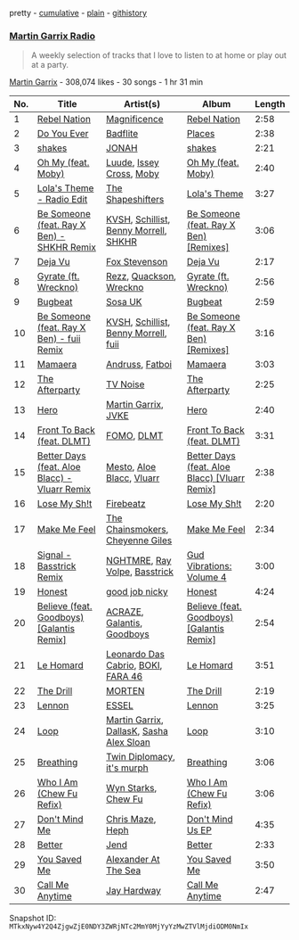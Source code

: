 pretty - [cumulative](/playlists/cumulative/1boYpG5G2QkmQ7FRi2dRc1.md) - [plain](/playlists/plain/1boYpG5G2QkmQ7FRi2dRc1) - [githistory](https://github.githistory.xyz/mackorone/spotify-playlist-archive/blob/main/playlists/plain/1boYpG5G2QkmQ7FRi2dRc1)

### [Martin Garrix Radio](https://open.spotify.com/playlist/1boYpG5G2QkmQ7FRi2dRc1)

> A weekly selection of tracks that I love to listen to at home or play out at a party.

[Martin Garrix](https://open.spotify.com/user/martingarrix) - 308,074 likes - 30 songs - 1 hr 31 min

| No. | Title | Artist(s) | Album | Length |
|---|---|---|---|---|
| 1 | [Rebel Nation](https://open.spotify.com/track/0Mr9ey5xKErurB188htioy) | [Magnificence](https://open.spotify.com/artist/5zfDGV6C2Xwns1g773GF3N) | [Rebel Nation](https://open.spotify.com/album/1O0KXGCYc4yPoDKvFN2IR3) | 2:58 |
| 2 | [Do You Ever](https://open.spotify.com/track/1lUORX94HVtjrprKoVOb8o) | [Badflite](https://open.spotify.com/artist/3AEEmo3VYEBbQBUUEY2fUS) | [Places](https://open.spotify.com/album/1VlD9aSLiWcHHbzshEobBT) | 2:38 |
| 3 | [shakes](https://open.spotify.com/track/0kVr3h8DS7v8Q80phTQPsB) | [JONAH](https://open.spotify.com/artist/4ZoRTUlKPGUecjUJ45UqLh) | [shakes](https://open.spotify.com/album/50WUE7yiygHjdun6SbOu0h) | 2:21 |
| 4 | [Oh My \(feat\. Moby\)](https://open.spotify.com/track/7bkh1qYJaSKEux7TbiGkDQ) | [Luude](https://open.spotify.com/artist/20cmhoGvN0eyzhmsHJH1Mg), [Issey Cross](https://open.spotify.com/artist/5QrV5Vr4KdsyKtifvD6X1U), [Moby](https://open.spotify.com/artist/3OsRAKCvk37zwYcnzRf5XF) | [Oh My \(feat\. Moby\)](https://open.spotify.com/album/0oDVhVLCJtWlNH5d6Worxh) | 2:40 |
| 5 | [Lola's Theme \- Radio Edit](https://open.spotify.com/track/2SCP5oOX5OSp5RT83h2rs0) | [The Shapeshifters](https://open.spotify.com/artist/60FV7KyxIH9FH1uq7u8inP) | [Lola's Theme](https://open.spotify.com/album/7DdLjF8JFxVVMFh4rRC1bE) | 3:27 |
| 6 | [Be Someone \(feat\. Ray X Ben\) \- SHKHR Remix](https://open.spotify.com/track/09h133vBONSwi2yEMOBTjJ) | [KVSH](https://open.spotify.com/artist/2uGKgNuq7MnKksXiSO6HjB), [Schillist](https://open.spotify.com/artist/2qvWyc9Z0oHK156P65vH4d), [Benny Morrell](https://open.spotify.com/artist/1s4B6fb9iNflnlOFKIn5q9), [SHKHR](https://open.spotify.com/artist/1ZEJTNLYcquv69asSb1G13) | [Be Someone \(feat\. Ray X Ben\) \[Remixes\]](https://open.spotify.com/album/4xNHzkESE2CWecbcJrs5oc) | 3:06 |
| 7 | [Deja Vu](https://open.spotify.com/track/0oApb9ELsx0V780nm3Yenz) | [Fox Stevenson](https://open.spotify.com/artist/2BQWHuvxG4kMYnfghdaCIy) | [Deja Vu](https://open.spotify.com/album/0L8yGXWUHvfzYjXADj2gCV) | 2:17 |
| 8 | [Gyrate \(ft\. Wreckno\)](https://open.spotify.com/track/1t0cVl9nW6zkUeow0RCLqA) | [Rezz](https://open.spotify.com/artist/4aKdmOXdUKX07HVd3sGgzw), [Quackson](https://open.spotify.com/artist/1srU7GzSGHwG1ewjSv6ztq), [Wreckno](https://open.spotify.com/artist/6j78LtFLqDG65Ju57NUM5N) | [Gyrate \(ft\. Wreckno\)](https://open.spotify.com/album/2QYJoHbkmHuWUiRxxcOeEd) | 2:56 |
| 9 | [Bugbeat](https://open.spotify.com/track/7ukIYN8wvyAIpPAEU5nCbK) | [Sosa UK](https://open.spotify.com/artist/3JlN0MeWVJq0vjvsvWCRZ5) | [Bugbeat](https://open.spotify.com/album/0BqdtICrtwzq8DMf7NXATV) | 2:59 |
| 10 | [Be Someone \(feat\. Ray X Ben\) \- fuii Remix](https://open.spotify.com/track/06Z3ep6uRrbsb0Z3pw3Dai) | [KVSH](https://open.spotify.com/artist/2uGKgNuq7MnKksXiSO6HjB), [Schillist](https://open.spotify.com/artist/2qvWyc9Z0oHK156P65vH4d), [Benny Morrell](https://open.spotify.com/artist/1s4B6fb9iNflnlOFKIn5q9), [fuii](https://open.spotify.com/artist/5ENnOdDG0bUbY4GCQP1pkj) | [Be Someone \(feat\. Ray X Ben\) \[Remixes\]](https://open.spotify.com/album/4xNHzkESE2CWecbcJrs5oc) | 3:16 |
| 11 | [Mamaera](https://open.spotify.com/track/1BSbmKfveBwCk1UedRBjUf) | [Andruss](https://open.spotify.com/artist/6HZwb7Zbnvfo8u1sst4QrI), [Fatboi](https://open.spotify.com/artist/5NkoSugrR5WxQy4C5VjhBd) | [Mamaera](https://open.spotify.com/album/0QktazGz4FR0BJm4ACU2fU) | 3:03 |
| 12 | [The Afterparty](https://open.spotify.com/track/1aZttEL3yR3m62Q9fuyodP) | [TV Noise](https://open.spotify.com/artist/32Aw9aJJoXXC1Vn3zqzJbQ) | [The Afterparty](https://open.spotify.com/album/5YFSxS1xEs83YHjhemd6aB) | 2:25 |
| 13 | [Hero](https://open.spotify.com/track/4Wu62DoQg1ECGlDKDfo30R) | [Martin Garrix](https://open.spotify.com/artist/60d24wfXkVzDSfLS6hyCjZ), [JVKE](https://open.spotify.com/artist/164Uj4eKjl6zTBKfJLFKKK) | [Hero](https://open.spotify.com/album/1D8XFqGY27IpYFAKB61h8v) | 2:40 |
| 14 | [Front To Back \(feat\. DLMT\)](https://open.spotify.com/track/2NNOhqpefQ8OKfibeox8El) | [FOMO](https://open.spotify.com/artist/6K4rA9ocjtIaTOEVZ4N6dX), [DLMT](https://open.spotify.com/artist/5rG00A9pRANrMDzVI3DrmF) | [Front To Back \(feat\. DLMT\)](https://open.spotify.com/album/2gPIAG5O5NinWCtB4yuSSR) | 3:31 |
| 15 | [Better Days \(feat\. Aloe Blacc\) \- Vluarr Remix](https://open.spotify.com/track/1YWEc1EFuSfZp45ErMJJlt) | [Mesto](https://open.spotify.com/artist/0RViEWnZO2VhmY4oI0PhF9), [Aloe Blacc](https://open.spotify.com/artist/0id62QV2SZZfvBn9xpmuCl), [Vluarr](https://open.spotify.com/artist/0ClkclGbzsEY0aBtqq8MrB) | [Better Days \(feat\. Aloe Blacc\) \[Vluarr Remix\]](https://open.spotify.com/album/0VVVW4Ah8tkOrdwGifFbiO) | 2:38 |
| 16 | [Lose My Sh!t](https://open.spotify.com/track/6pppHZlhnqKZfLI4GEBvGR) | [Firebeatz](https://open.spotify.com/artist/53YSn9tHwGJ6bq5P0gGoYo) | [Lose My Sh!t](https://open.spotify.com/album/5pLadYVkHZbxcg2izjdP4L) | 2:20 |
| 17 | [Make Me Feel](https://open.spotify.com/track/2i6FWcstV4Ct72L4ORnfwZ) | [The Chainsmokers](https://open.spotify.com/artist/69GGBxA162lTqCwzJG5jLp), [Cheyenne Giles](https://open.spotify.com/artist/2FoyDZAnGzikijRdXrocmj) | [Make Me Feel](https://open.spotify.com/album/6VGs1p7hG1sRLmToA3Dw9d) | 2:34 |
| 18 | [Signal \- Basstrick Remix](https://open.spotify.com/track/5yb2A3wwHck88WhcbASZEq) | [NGHTMRE](https://open.spotify.com/artist/76M2Ekj8bG8W7X2nbx2CpF), [Ray Volpe](https://open.spotify.com/artist/2K9qsrYnsu1EWt7ZQkkuXb), [Basstrick](https://open.spotify.com/artist/2g6IRi1Nu7TGzm2WhSggta) | [Gud Vibrations: Volume 4](https://open.spotify.com/album/4zPy6MIX4q7BLsYrS6rQ7A) | 3:00 |
| 19 | [Honest](https://open.spotify.com/track/6D7iOSjiUlFgDUXKWkXZWf) | [good job nicky](https://open.spotify.com/artist/2dFtLleECB8O3QgW40cuuY) | [Honest](https://open.spotify.com/album/3287ZvtkPWjkme0HR09hwa) | 4:24 |
| 20 | [Believe \(feat\. Goodboys\) \[Galantis Remix\]](https://open.spotify.com/track/1E5x0AEn7hFZlNwPNRtTGm) | [ACRAZE](https://open.spotify.com/artist/4pnp4w9g30yLfVIAFnZMRd), [Galantis](https://open.spotify.com/artist/4sTQVOfp9vEMCemLw50sbu), [Goodboys](https://open.spotify.com/artist/2nm38smINjms1LtczR0Cei) | [Believe \(feat\. Goodboys\) \[Galantis Remix\]](https://open.spotify.com/album/0xe6QNeyXktGipggjECGK7) | 2:54 |
| 21 | [Le Homard](https://open.spotify.com/track/2Boeues1XCSIgIXOwz4xA0) | [Leonardo Das Cabrio](https://open.spotify.com/artist/3nMN6fAKa2mtruEGyLB8AI), [BOKI](https://open.spotify.com/artist/2xNNVFPSpFiz5ghriXRMjh), [FARA 46](https://open.spotify.com/artist/3sSWn6UMBwLcA3BqTylDno) | [Le Homard](https://open.spotify.com/album/0KlmlpGTnUyzLBjcv7RGaT) | 3:51 |
| 22 | [The Drill](https://open.spotify.com/track/0vOOiBEAu9rzPW3xVB5TbN) | [MORTEN](https://open.spotify.com/artist/19HFRWmRCl27kTk6LeqAO8) | [The Drill](https://open.spotify.com/album/5KhyVUhewmJvorDj9znDrY) | 2:19 |
| 23 | [Lennon](https://open.spotify.com/track/6KCmJ8VI6VYNRNubSqi0Ck) | [ESSEL](https://open.spotify.com/artist/2ucdZN7GyBGxIKHIzksnXc) | [Lennon](https://open.spotify.com/album/4Whx04xrZZSzMWhKduRWFI) | 3:25 |
| 24 | [Loop](https://open.spotify.com/track/0lqgo6rIBS0nVsvppZC3Ay) | [Martin Garrix](https://open.spotify.com/artist/60d24wfXkVzDSfLS6hyCjZ), [DallasK](https://open.spotify.com/artist/7uas0F5EhsZg6KDJ7yy7rW), [Sasha Alex Sloan](https://open.spotify.com/artist/4xnihxcoXWK3UqryOSnbw5) | [Loop](https://open.spotify.com/album/1KNHmfZjkA5Fq52nfOK0sW) | 3:10 |
| 25 | [Breathing](https://open.spotify.com/track/4h6qnP94JWzDmXLZFdRnn7) | [Twin Diplomacy](https://open.spotify.com/artist/5rweLVovWSRNfeuVvzPcCq), [it's murph](https://open.spotify.com/artist/3zW0xazqnHoq9QV9zBROVC) | [Breathing](https://open.spotify.com/album/3gFXOUnk1XYZhL3jWAsbfG) | 3:06 |
| 26 | [Who I Am \(Chew Fu Refix\)](https://open.spotify.com/track/1xacmdcrfBurOUKqs1ZQHG) | [Wyn Starks](https://open.spotify.com/artist/3rXMN9AbcZXln8vo79ufNQ), [Chew Fu](https://open.spotify.com/artist/6XdUl9SNdiDBbZhZ1B9ubn) | [Who I Am \(Chew Fu Refix\)](https://open.spotify.com/album/1fWPtkE34BTrsUHQRf8z2u) | 3:06 |
| 27 | [Don't Mind Me](https://open.spotify.com/track/2wSkX4gwXNkR0CVByGwO8g) | [Chris Maze](https://open.spotify.com/artist/2ClHi9YkcAtqS5X28VhHVN), [Heph](https://open.spotify.com/artist/5BIOaMEC4HAnbT5yyDWRBy) | [Don't Mind Us EP](https://open.spotify.com/album/30pZ6iq8AObRKzUeIXwksH) | 4:35 |
| 28 | [Better](https://open.spotify.com/track/3us9hGlBJYLE7K0P93cWvc) | [Jend](https://open.spotify.com/artist/56WlN4e9YbaEI8KdXaFgTN) | [Better](https://open.spotify.com/album/6xmOtW9h093sRNFc6YX5cl) | 2:33 |
| 29 | [You Saved Me](https://open.spotify.com/track/596XVBOniyJ3QYJ68WkAUU) | [Alexander At The Sea](https://open.spotify.com/artist/6RHfOqEOS6GcoIBVASv41s) | [You Saved Me](https://open.spotify.com/album/1kpbQTRWlVuPqNOXIbp992) | 3:50 |
| 30 | [Call Me Anytime](https://open.spotify.com/track/3bNKYsbCGQFjOJseVJelw4) | [Jay Hardway](https://open.spotify.com/artist/12SPNXi0aDpFt0rMVbmLrr) | [Call Me Anytime](https://open.spotify.com/album/7BkjWEZ8iCxpfKd8B2JyHh) | 2:47 |

Snapshot ID: `MTkxNyw4Y2Q4ZjgwZjE0NDY3ZWRjNTc2MmY0MjYyYzMwZTVlMjdiODM0NmIx`
